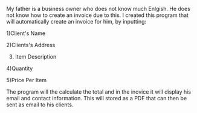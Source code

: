 My father is a business owner who does not know much Enlgish. He does not know how to create an invoice due to this. I created this program that will automatically create an invoice for him, by inputting:

1)Client's Name

2)Clients's Address  

3) Item Description

4)Quantity  

5)Price Per Item

The program will the calculate the total and in the inovice it will display his email and contact information. This will stored as a PDF that can then be sent as email to his clients. 
